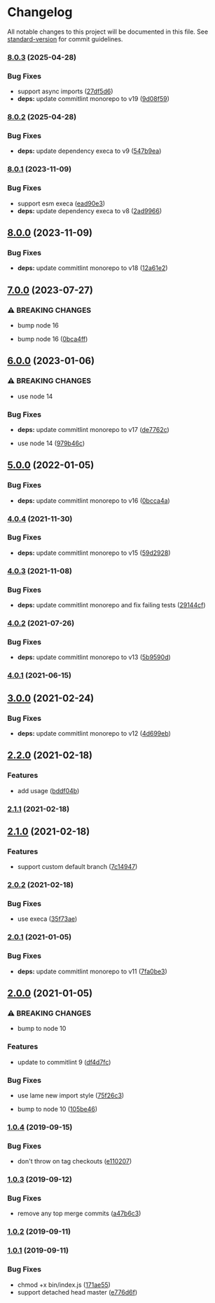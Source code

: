 # Changelog

All notable changes to this project will be documented in this file. See [standard-version](https://github.com/conventional-changelog/standard-version) for commit guidelines.

### [8.0.3](https://github.com/CrowdStrike/commitlint/compare/v8.0.2...v8.0.3) (2025-04-28)


### Bug Fixes

* support async imports ([27df5d6](https://github.com/CrowdStrike/commitlint/commit/27df5d66defe7adbe10bc2df7119eee5e3cce10e))
* **deps:** update commitlint monorepo to v19 ([9d08f59](https://github.com/CrowdStrike/commitlint/commit/9d08f59df39f57e37bf19d6bc75d156d7c0557c6))

### [8.0.2](https://github.com/CrowdStrike/commitlint/compare/v8.0.1...v8.0.2) (2025-04-28)


### Bug Fixes

* **deps:** update dependency execa to v9 ([547b9ea](https://github.com/CrowdStrike/commitlint/commit/547b9ea279cc0d5f84595fb120a9dfe3a90b8896))

### [8.0.1](https://github.com/CrowdStrike/commitlint/compare/v8.0.0...v8.0.1) (2023-11-09)


### Bug Fixes

* support esm execa ([ead90e3](https://github.com/CrowdStrike/commitlint/commit/ead90e3f9b0b3813d649472234eb41a97d78b7a6))
* **deps:** update dependency execa to v8 ([2ad9966](https://github.com/CrowdStrike/commitlint/commit/2ad9966b84251fc3401ee3884fc2df30eb6b707d))

## [8.0.0](https://github.com/CrowdStrike/commitlint/compare/v7.0.0...v8.0.0) (2023-11-09)


### Bug Fixes

* **deps:** update commitlint monorepo to v18 ([12a61e2](https://github.com/CrowdStrike/commitlint/commit/12a61e2e7799c55bbc787b345b1fb9de4ac07ca9))

## [7.0.0](https://github.com/CrowdStrike/commitlint/compare/v6.0.0...v7.0.0) (2023-07-27)


### ⚠ BREAKING CHANGES

* bump node 16

* bump node 16 ([0bca4ff](https://github.com/CrowdStrike/commitlint/commit/0bca4ff0ef57b695307408ef441cab675468d225))

## [6.0.0](https://github.com/CrowdStrike/commitlint/compare/v5.0.0...v6.0.0) (2023-01-06)


### ⚠ BREAKING CHANGES

* use node 14

### Bug Fixes

* **deps:** update commitlint monorepo to v17 ([de7762c](https://github.com/CrowdStrike/commitlint/commit/de7762c353d58a20378add401cf9c4be2a102171))


* use node 14 ([979b46c](https://github.com/CrowdStrike/commitlint/commit/979b46c271838dc63dcefb859a49add46c3aab9e))

## [5.0.0](https://github.com/CrowdStrike/commitlint/compare/v4.0.4...v5.0.0) (2022-01-05)


### Bug Fixes

* **deps:** update commitlint monorepo to v16 ([0bcca4a](https://github.com/CrowdStrike/commitlint/commit/0bcca4af7ea13a27a8c7b14f58c5bab584e0cdc5))

### [4.0.4](https://github.com/CrowdStrike/commitlint/compare/v4.0.3...v4.0.4) (2021-11-30)


### Bug Fixes

* **deps:** update commitlint monorepo to v15 ([59d2928](https://github.com/CrowdStrike/commitlint/commit/59d29284f12d32ff0b006b132c74fedda6e8c1d3))

### [4.0.3](https://github.com/CrowdStrike/commitlint/compare/v4.0.2...v4.0.3) (2021-11-08)


### Bug Fixes

* **deps:** update commitlint monorepo and fix failing tests ([29144cf](https://github.com/CrowdStrike/commitlint/commit/29144cf97dc29feb3780c91c5f698067d7b848fd))

### [4.0.2](https://github.com/CrowdStrike/commitlint/compare/v4.0.1...v4.0.2) (2021-07-26)


### Bug Fixes

* **deps:** update commitlint monorepo to v13 ([5b9590d](https://github.com/CrowdStrike/commitlint/commit/5b9590df62d4e66008bbe8d4bfc4bb7a60b8774c))

### [4.0.1](https://github.com/CrowdStrike/commitlint/compare/v4.0.0...v4.0.1) (2021-06-15)

## [3.0.0](https://github.com/CrowdStrike/commitlint/compare/v2.2.0...v3.0.0) (2021-02-24)


### Bug Fixes

* **deps:** update commitlint monorepo to v12 ([4d699eb](https://github.com/CrowdStrike/commitlint/commit/4d699eb4a187d4a8ae5d35c70f57789cded9ad6b))

## [2.2.0](https://github.com/CrowdStrike/commitlint/compare/v2.1.1...v2.2.0) (2021-02-18)


### Features

* add usage ([bddf04b](https://github.com/CrowdStrike/commitlint/commit/bddf04b195b8cc0d0930fd0745744279c71c5042))

### [2.1.1](https://github.com/CrowdStrike/commitlint/compare/v2.1.0...v2.1.1) (2021-02-18)

## [2.1.0](https://github.com/CrowdStrike/commitlint/compare/v2.0.2...v2.1.0) (2021-02-18)


### Features

* support custom default branch ([7c14947](https://github.com/CrowdStrike/commitlint/commit/7c14947d2eb164067f0f4d25486fca87a28306bb))

### [2.0.2](https://github.com/CrowdStrike/commitlint/compare/v2.0.1...v2.0.2) (2021-02-18)


### Bug Fixes

* use execa ([35f73ae](https://github.com/CrowdStrike/commitlint/commit/35f73ae5e8ad53f770d7b08cc11830ac4714677c))

### [2.0.1](https://github.com/CrowdStrike/commitlint/compare/v2.0.0...v2.0.1) (2021-01-05)


### Bug Fixes

* **deps:** update commitlint monorepo to v11 ([7fa0be3](https://github.com/CrowdStrike/commitlint/commit/7fa0be3c74942dca178a1f1a9b959bb38466bf49))

## [2.0.0](https://github.com/CrowdStrike/commitlint/compare/v1.0.4...v2.0.0) (2021-01-05)


### ⚠ BREAKING CHANGES

* bump to node 10

### Features

* update to commitlint 9 ([df4d7fc](https://github.com/CrowdStrike/commitlint/commit/df4d7fc2a374c21e72fe75513d983ae04563b75c))


### Bug Fixes

* use lame new import style ([75f26c3](https://github.com/CrowdStrike/commitlint/commit/75f26c38e228c65a1621b7c9eef9aa9b8a6f33c4))


* bump to node 10 ([105be46](https://github.com/CrowdStrike/commitlint/commit/105be46c41c9bacab3c01c4f0a25c786e4dd44d5))

### [1.0.4](https://github.com/CrowdStrike/commitlint/compare/v1.0.3...v1.0.4) (2019-09-15)


### Bug Fixes

* don't throw on tag checkouts ([e110207](https://github.com/CrowdStrike/commitlint/commit/e110207))

### [1.0.3](https://github.com/CrowdStrike/commitlint/compare/v1.0.2...v1.0.3) (2019-09-12)


### Bug Fixes

* remove any top merge commits ([a47b6c3](https://github.com/CrowdStrike/commitlint/commit/a47b6c3))

### [1.0.2](https://github.com/CrowdStrike/commitlint/compare/v1.0.1...v1.0.2) (2019-09-11)

### [1.0.1](https://github.com/CrowdStrike/commitlint/compare/v1.0.0...v1.0.1) (2019-09-11)


### Bug Fixes

* chmod +x bin/index.js ([171ae55](https://github.com/CrowdStrike/commitlint/commit/171ae55))
* support detached head master ([e776d6f](https://github.com/CrowdStrike/commitlint/commit/e776d6f))
